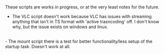 These scripts are works in progress, or at the very least notes for the future.

- The VLC script doesn't work because VLC has issues with streaming anything that isn't in TS format with 'active trasncoding' off. I don't know why, but the issue exists on windows and linux.
<br/>
- The mount script there is a test for better functionality/less setup of the startup task. Doesn't work at all.